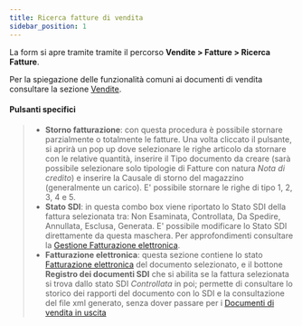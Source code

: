 ```yaml
---
title: Ricerca fatture di vendita
sidebar_position: 1
---
```


La form si apre tramite tramite il percorso **Vendite > Fatture > Ricerca Fatture**.     

Per la spiegazione delle funzionalità comuni ai documenti di vendita consultare la sezione [Vendite](/docs/sales/sales-intro).

#### Pulsanti specifici

> - **Storno fatturazione**: con questa procedura è possibile stornare parzialmente o totalmente le fatture. Una volta cliccato il pulsante, si aprirà un pop up dove  selezionare le righe articolo da stornare con le relative quantità, inserire il Tipo documento da creare (sarà possibile selezionare solo tipologie di Fatture con natura *Nota di credito*) e inserire la Causale di storno del magazzino (generalmente un carico). E' possibile stornare le righe di tipo 1, 2, 3, 4 e 5.   
> - **Stato SDI**: in questa combo box viene riportato lo Stato SDI della fattura selezionata tra: Non Esaminata, Controllata, Da Spedire, Annullata, Esclusa, Generata. E' possibile modificare lo Stato SDI direttamente da questa maschera. Per approfondimenti consultare la [Gestione Fatturazione elettronica](/docs/finance-area/e-invoice/create-electronic-invoice).          
> - **Fatturazione elettronica**: questa sezione contiene lo stato [Fatturazione elettronica](/docs/sales/sales-invoices/invoicing/sales-invoice) del documento selezionato, e il bottone **Registro dei documenti SDI** che si abilita se la fattura selezionata si trova dallo stato SDI *Controllata* in poi; permette di consultare lo storico dei rapporti del documento con lo SDI e la consultazione del file xml generato, senza dover passare per i [Documenti di vendita in uscita](/docs/finance-area/sdi-documents/outgoing-sales-documents)   
